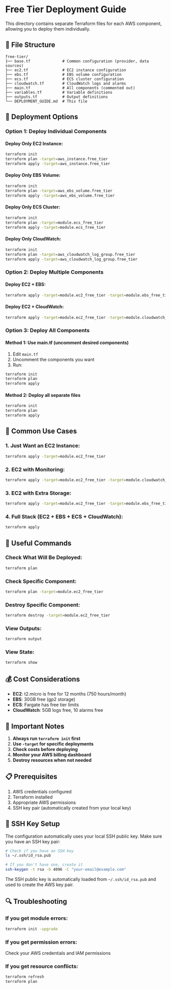 # Free Tier Deployment Guide

This directory contains separate Terraform files for each AWS component, allowing you to deploy them individually.

## 📁 File Structure

```
free-tier/
├── base.tf              # Common configuration (provider, data sources)
├── ec2.tf               # EC2 instance configuration
├── ebs.tf               # EBS volume configuration
├── ecs.tf               # ECS cluster configuration
├── cloudwatch.tf        # CloudWatch logs and alarms
├── main.tf              # All components (commented out)
├── variables.tf         # Variable definitions
├── outputs.tf           # Output definitions
└── DEPLOYMENT_GUIDE.md  # This file
```

## 🚀 Deployment Options

### Option 1: Deploy Individual Components

#### Deploy Only EC2 Instance:
```bash
terraform init
terraform plan -target=aws_instance.free_tier
terraform apply -target=aws_instance.free_tier
```

#### Deploy Only EBS Volume:
```bash
terraform init
terraform plan -target=aws_ebs_volume.free_tier
terraform apply -target=aws_ebs_volume.free_tier
```

#### Deploy Only ECS Cluster:
```bash
terraform init
terraform plan -target=module.ecs_free_tier
terraform apply -target=module.ecs_free_tier
```

#### Deploy Only CloudWatch:
```bash
terraform init
terraform plan -target=aws_cloudwatch_log_group.free_tier
terraform apply -target=aws_cloudwatch_log_group.free_tier
```

### Option 2: Deploy Multiple Components

#### Deploy EC2 + EBS:
```bash
terraform apply -target=module.ec2_free_tier -target=module.ebs_free_tier
```

#### Deploy EC2 + CloudWatch:
```bash
terraform apply -target=module.ec2_free_tier -target=module.cloudwatch_free_tier
```

### Option 3: Deploy All Components

#### Method 1: Use main.tf (uncomment desired components)
1. Edit `main.tf`
2. Uncomment the components you want
3. Run:
```bash
terraform init
terraform plan
terraform apply
```

#### Method 2: Deploy all separate files
```bash
terraform init
terraform plan
terraform apply
```

## 🎯 Common Use Cases

### 1. Just Want an EC2 Instance:
```bash
terraform apply -target=module.ec2_free_tier
```

### 2. EC2 with Monitoring:
```bash
terraform apply -target=module.ec2_free_tier -target=module.cloudwatch_free_tier
```

### 3. EC2 with Extra Storage:
```bash
terraform apply -target=module.ec2_free_tier -target=module.ebs_free_tier
```

### 4. Full Stack (EC2 + EBS + ECS + CloudWatch):
```bash
terraform apply
```

## 🔧 Useful Commands

### Check What Will Be Deployed:
```bash
terraform plan
```

### Check Specific Component:
```bash
terraform plan -target=module.ec2_free_tier
```

### Destroy Specific Component:
```bash
terraform destroy -target=module.ec2_free_tier
```

### View Outputs:
```bash
terraform output
```

### View State:
```bash
terraform show
```

## 💰 Cost Considerations

- **EC2**: t2.micro is free for 12 months (750 hours/month)
- **EBS**: 30GB free (gp2 storage)
- **ECS**: Fargate has free tier limits
- **CloudWatch**: 5GB logs free, 10 alarms free

## 🚨 Important Notes

1. **Always run `terraform init` first**
2. **Use `-target` for specific deployments**
3. **Check costs before deploying**
4. **Monitor your AWS billing dashboard**
5. **Destroy resources when not needed**

## 📋 Prerequisites

1. AWS credentials configured
2. Terraform installed
3. Appropriate AWS permissions
4. SSH key pair (automatically created from your local key)

## 🔑 SSH Key Setup

The configuration automatically uses your local SSH public key. Make sure you have an SSH key pair:

```bash
# Check if you have an SSH key
ls ~/.ssh/id_rsa.pub

# If you don't have one, create it
ssh-keygen -t rsa -b 4096 -C "your-email@example.com"
```

The SSH public key is automatically loaded from `~/.ssh/id_rsa.pub` and used to create the AWS key pair.

## 🔍 Troubleshooting

### If you get module errors:
```bash
terraform init -upgrade
```

### If you get permission errors:
Check your AWS credentials and IAM permissions

### If you get resource conflicts:
```bash
terraform refresh
terraform plan
```
